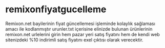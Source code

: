 # remixonfiyatgucelleme
Remixon.net bayilerinin fiyat güncellemesi işleminde kolaylık sağlaması amacı ile kodlanmıştır
urunler.txt içerisine elinizde bulunan ürünlerinin remixon.net urlelerini girin
hem pazar yeri satış fiyatını hem de kendi web sitenizdeki %10 indirimli satış fiyatını exel çıktısı olarak verecektir.
